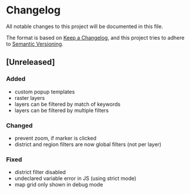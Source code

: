 # Changelog
All notable changes to this project will be documented in this file.

The format is based on [Keep a Changelog](https://keepachangelog.com/en/1.0.0/),
and this project tries to adhere to [Semantic Versioning](https://semver.org/spec/v2.0.0.html).

## [Unreleased]
### Added
- custom popup templates
- raster layers
- layers can be filtered by match of keywords
- layers can be filtered by multiple filters

### Changed
- prevent zoom, if marker is clicked
- district and region filters are now global filters (not per layer)

### Fixed 
- district filter disabled
- undeclared variable error in JS (using strict mode)
- map grid only shown in debug mode

